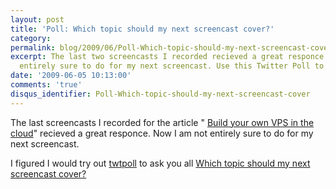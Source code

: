 ```yaml
---
layout: post
title: 'Poll: Which topic should my next screencast cover?'
category: 
permalink: blog/2009/06/Poll-Which-topic-should-my-next-screencast-cover
excerpt: The last two screencasts I recorded recieved a great responce. Now I am not
  entirely sure to do for my next screencast. Use this Twitter Poll to cast a vote.
date: '2009-06-05 10:13:00'
comments: 'true'
disqus_identifier: Poll-Which-topic-should-my-next-screencast-cover
---
```


The last screencasts I recorded for the article " [Build your own VPS in the cloud](news/2009/05/Build-your-own-VPS-in-the-cloud.html "Build a VPS with Mosso Cloud Servers & Ubuntu")" recieved a great responce. Now I am not entirely sure to do for my next screencast.

I figured I would try out [twtpoll](http://twtpoll.com/) to ask you all [Which topic should my next screencast cover?](http://twtpoll.com/s1rqxp)

